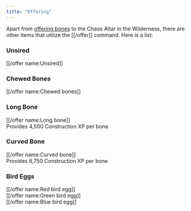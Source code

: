```yaml
---
title: "Offering"
---
```


Apart from [offering bones](../skills/prayer/) to the Chaos Altar in the Wilderness, there are other items that utilize the [[/offer]] command. Here is a list:

### Unsired

[[/offer name\:Unsired]]

### Chewed Bones

[[/offer name\:Chewed bones]]

### Long Bone

[[/offer name\:Long bone]]  
Provides 4,500 Construction XP per bone

### Curved Bone

[[/offer name\:Curved bone]]  
Provides 6,750 Construction XP per bone

### Bird Eggs

[[/offer name\:Red bird egg]]  
[[/offer name\:Green bird egg]]  
[[/offer name\:Blue bird egg]]
